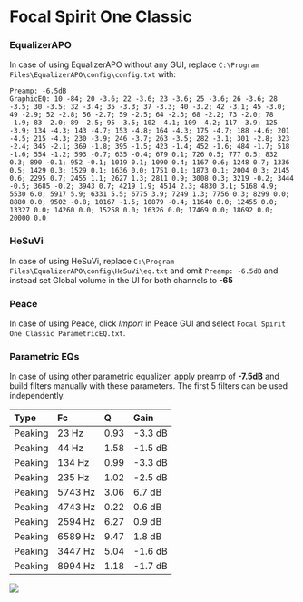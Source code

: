 # Focal Spirit One Classic

### EqualizerAPO
In case of using EqualizerAPO without any GUI, replace `C:\Program Files\EqualizerAPO\config\config.txt`
with:
```
Preamp: -6.5dB
GraphicEQ: 10 -84; 20 -3.6; 22 -3.6; 23 -3.6; 25 -3.6; 26 -3.6; 28 -3.5; 30 -3.5; 32 -3.4; 35 -3.3; 37 -3.3; 40 -3.2; 42 -3.1; 45 -3.0; 49 -2.9; 52 -2.8; 56 -2.7; 59 -2.5; 64 -2.3; 68 -2.2; 73 -2.0; 78 -1.9; 83 -2.0; 89 -2.5; 95 -3.5; 102 -4.1; 109 -4.2; 117 -3.9; 125 -3.9; 134 -4.3; 143 -4.7; 153 -4.8; 164 -4.3; 175 -4.7; 188 -4.6; 201 -4.5; 215 -4.3; 230 -3.9; 246 -3.7; 263 -3.5; 282 -3.1; 301 -2.8; 323 -2.4; 345 -2.1; 369 -1.8; 395 -1.5; 423 -1.4; 452 -1.6; 484 -1.7; 518 -1.6; 554 -1.2; 593 -0.7; 635 -0.4; 679 0.1; 726 0.5; 777 0.5; 832 0.3; 890 -0.1; 952 -0.1; 1019 0.1; 1090 0.4; 1167 0.6; 1248 0.7; 1336 0.5; 1429 0.3; 1529 0.1; 1636 0.0; 1751 0.1; 1873 0.1; 2004 0.3; 2145 0.6; 2295 0.7; 2455 1.1; 2627 1.3; 2811 0.9; 3008 0.3; 3219 -0.2; 3444 -0.5; 3685 -0.2; 3943 0.7; 4219 1.9; 4514 2.3; 4830 3.1; 5168 4.9; 5530 6.0; 5917 5.9; 6331 5.5; 6775 3.9; 7249 1.3; 7756 0.3; 8299 0.0; 8880 0.0; 9502 -0.8; 10167 -1.5; 10879 -0.4; 11640 0.0; 12455 0.0; 13327 0.0; 14260 0.0; 15258 0.0; 16326 0.0; 17469 0.0; 18692 0.0; 20000 0.0
```

### HeSuVi
In case of using HeSuVi, replace `C:\Program Files\EqualizerAPO\config\HeSuVi\eq.txt` and omit `Preamp:
-6.5dB` and instead set Global volume in the UI for both channels to **-65**

### Peace
In case of using Peace, click *Import* in Peace GUI and select `Focal Spirit One Classic ParametricEQ.txt`.

### Parametric EQs
In case of using other parametric equalizer, apply preamp of **-7.5dB** and build filters manually with
these parameters. The first 5 filters can be used independently.

| Type    | Fc      |    Q | Gain    |
|:--------|:--------|:-----|:--------|
| Peaking | 23 Hz   | 0.93 | -3.3 dB |
| Peaking | 44 Hz   | 1.58 | -1.5 dB |
| Peaking | 134 Hz  | 0.99 | -3.3 dB |
| Peaking | 235 Hz  | 1.02 | -2.5 dB |
| Peaking | 5743 Hz | 3.06 | 6.7 dB  |
| Peaking | 4743 Hz | 0.22 | 0.6 dB  |
| Peaking | 2594 Hz | 6.27 | 0.9 dB  |
| Peaking | 6589 Hz | 9.47 | 1.8 dB  |
| Peaking | 3447 Hz | 5.04 | -1.6 dB |
| Peaking | 8994 Hz | 1.18 | -1.7 dB |

![](https://raw.githubusercontent.com/jaakkopasanen/AutoEq/master/results/innerfidelity/sbaf-serious/Focal%20Spirit%20One%20Classic/Focal%20Spirit%20One%20Classic.png)